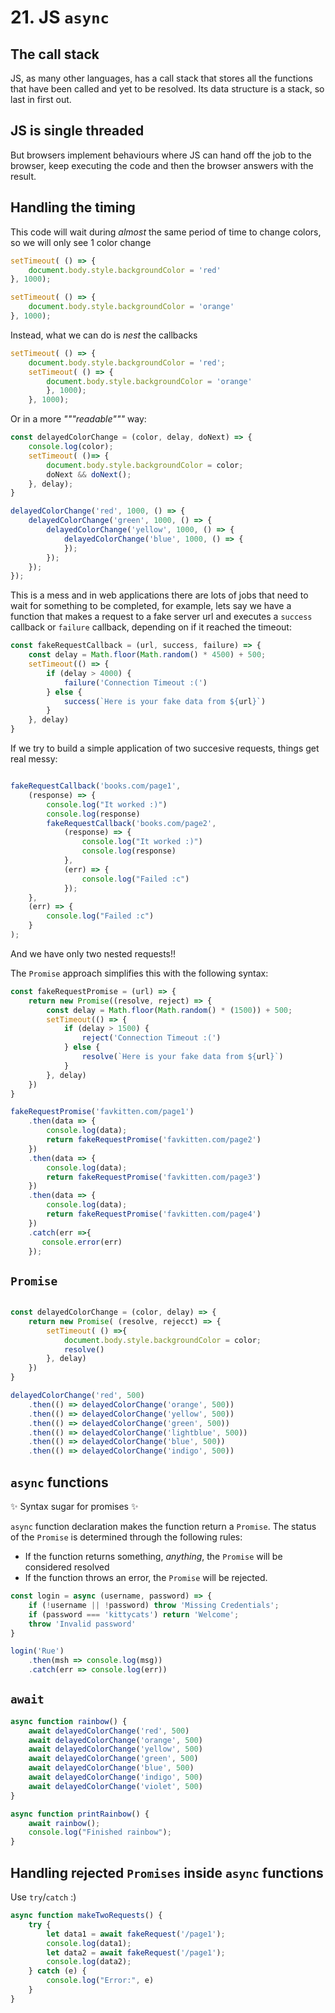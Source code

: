 # 21. JS `async`

## The call stack
JS, as many other languages, has a call stack that stores all the functions that have been called and yet to be resolved. Its data structure is a stack, so last in first out.

## JS is single threaded
But browsers implement behaviours where JS can hand off the job to the browser, keep executing the code and then the browser answers with the result.

## Handling the timing
This code will wait during *almost* the same period of time to change colors, so we will only see 1 color change
```js
setTimeout( () => {
    document.body.style.backgroundColor = 'red'
}, 1000);

setTimeout( () => {
    document.body.style.backgroundColor = 'orange'
}, 1000);
```

Instead, what we can do is *nest* the callbacks

```js
setTimeout( () => {
    document.body.style.backgroundColor = 'red';
    setTimeout( () => {
        document.body.style.backgroundColor = 'orange'
        }, 1000);
    }, 1000);
```

Or in a more *"""readable"""* way:
```js
const delayedColorChange = (color, delay, doNext) => {
    console.log(color);
    setTimeout( ()=> {
        document.body.style.backgroundColor = color;
        doNext && doNext();
    }, delay);
}

delayedColorChange('red', 1000, () => {
    delayedColorChange('green', 1000, () => {
        delayedColorChange('yellow', 1000, () => {
            delayedColorChange('blue', 1000, () => {
            });
        });
    });
});
```

This is a mess and in web applications there are lots of jobs that need to wait for something to be completed, for example, lets say we have a function that makes a request to a fake server url and executes a `success` callback or `failure` callback, depending on if it reached the timeout:
```js
const fakeRequestCallback = (url, success, failure) => {
    const delay = Math.floor(Math.random() * 4500) + 500;
    setTimeout(() => {
        if (delay > 4000) {
            failure('Connection Timeout :(')
        } else {
            success(`Here is your fake data from ${url}`)
        }
    }, delay)
}
```
If we try to build a simple application of two succesive requests, things get real messy:
```js

fakeRequestCallback('books.com/page1',
    (response) => {
        console.log("It worked :)")
        console.log(response)
        fakeRequestCallback('books.com/page2',
            (response) => {
                console.log("It worked :)")
                console.log(response)
            },
            (err) => {
                console.log("Failed :c")
            });
    },
    (err) => {
        console.log("Failed :c")
    }
);
```
And we have only two nested requests!!

The `Promise` approach simplifies this with the following syntax:
```js
const fakeRequestPromise = (url) => {
    return new Promise((resolve, reject) => {
        const delay = Math.floor(Math.random() * (1500)) + 500;
        setTimeout(() => {
            if (delay > 1500) {
                reject('Connection Timeout :(')
            } else {
                resolve(`Here is your fake data from ${url}`)
            }
        }, delay)
    })
}
```

```js
fakeRequestPromise('favkitten.com/page1')
    .then(data => {
        console.log(data);
        return fakeRequestPromise('favkitten.com/page2')
    })
    .then(data => {
        console.log(data);
        return fakeRequestPromise('favkitten.com/page3')
    })
    .then(data => {
        console.log(data);
        return fakeRequestPromise('favkitten.com/page4')
    })
    .catch(err =>{
       console.error(err) 
    });
```

## `Promise`

```js
    
const delayedColorChange = (color, delay) => {
    return new Promise( (resolve, rejecct) => {
        setTimeout( () =>{
            document.body.style.backgroundColor = color;
            resolve()
        }, delay)
    })
} 

delayedColorChange('red', 500)
    .then(() => delayedColorChange('orange', 500))
    .then(() => delayedColorChange('yellow', 500))
    .then(() => delayedColorChange('green', 500))
    .then(() => delayedColorChange('lightblue', 500))
    .then(() => delayedColorChange('blue', 500))
    .then(() => delayedColorChange('indigo', 500)) 
```


## `async` functions
:sparkles: Syntax sugar for promises :sparkles:

`async` function declaration makes the function return a `Promise`. The status of the `Promise` is determined through the following rules:
- If the function returns something, *anything*, the `Promise` will be considered resolved
- If the function throws an error, the `Promise` will be rejected.


```js
const login = async (username, password) => {
    if (!username || !password) throw 'Missing Credentials';
    if (password === 'kittycats') return 'Welcome';
    throw 'Invalid password'
}

login('Rue')
    .then(msh => console.log(msg))
    .catch(err => console.log(err))
```

## `await`
```js
async function rainbow() {
    await delayedColorChange('red', 500)
    await delayedColorChange('orange', 500)
    await delayedColorChange('yellow', 500)
    await delayedColorChange('green', 500)
    await delayedColorChange('blue', 500)
    await delayedColorChange('indigo', 500)
    await delayedColorChange('violet', 500)
}

async function printRainbow() {
    await rainbow();
    console.log("Finished rainbow");
}
```

## Handling rejected `Promises` inside `async` functions
Use `try`/`catch` :)

```js
async function makeTwoRequests() {
    try {
        let data1 = await fakeRequest('/page1');
        console.log(data1);
        let data2 = await fakeRequest('/page1');
        console.log(data2);
    } catch (e) {
        console.log("Error:", e)
    }
}
```


 

